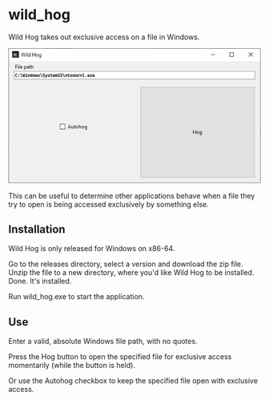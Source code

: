 # wild_hog

Wild Hog takes out exclusive access on a file in Windows.

![screenshot](hero_shot.png)

This can be useful to determine other applications behave when a file they try to open is being accessed exclusively by something else.

## Installation

Wild Hog is only released for Windows on x86-64.

Go to the releases directory, select a version and download the zip file.  Unzip the file to a new directory, where you'd like Wild Hog to be installed.  Done.  It's installed.

Run wild_hog.exe to start the application.

## Use

Enter a valid, absolute Windows file path, with no quotes.

Press the Hog button to open the specified file for exclusive access momentarily (while the button is held).

Or use the Autohog checkbox to keep the specified file open with exclusive access.
